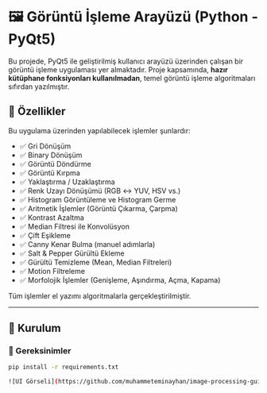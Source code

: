 # 🖼️ Görüntü İşleme Arayüzü (Python - PyQt5)

Bu projede, PyQt5 ile geliştirilmiş kullanıcı arayüzü üzerinden çalışan bir görüntü işleme uygulaması yer almaktadır. Proje kapsamında, **hazır kütüphane fonksiyonları kullanılmadan**, temel görüntü işleme algoritmaları sıfırdan yazılmıştır.

## 📌 Özellikler

Bu uygulama üzerinden yapılabilecek işlemler şunlardır:

- ✅ Gri Dönüşüm
- ✅ Binary Dönüşüm
- ✅ Görüntü Döndürme
- ✅ Görüntü Kırpma
- ✅ Yaklaştırma / Uzaklaştırma
- ✅ Renk Uzayı Dönüşümü (RGB ↔ YUV, HSV vs.)
- ✅ Histogram Görüntüleme ve Histogram Germe
- ✅ Aritmetik İşlemler (Görüntü Çıkarma, Çarpma)
- ✅ Kontrast Azaltma
- ✅ Median Filtresi ile Konvolüsyon
- ✅ Çift Eşikleme
- ✅ Canny Kenar Bulma (manuel adımlarla)
- ✅ Salt & Pepper Gürültü Ekleme
- ✅ Gürültü Temizleme (Mean, Median Filtreleri)
- ✅ Motion Filtreleme
- ✅ Morfolojik İşlemler (Genişleme, Aşındırma, Açma, Kapama)

Tüm işlemler el yazımı algoritmalarla gerçekleştirilmiştir.

---

## 🧪 Kurulum

### 🔗 Gereksinimler

```bash
pip install -r requirements.txt

![UI Görseli](https://github.com/muhammeteminayhan/image-processing-gui/blob/main/ui.png?raw=true)






